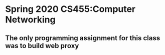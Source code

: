 # Spring 2020 CS455:Computer Networking  
## The only programming assignment for this class was to build web proxy
